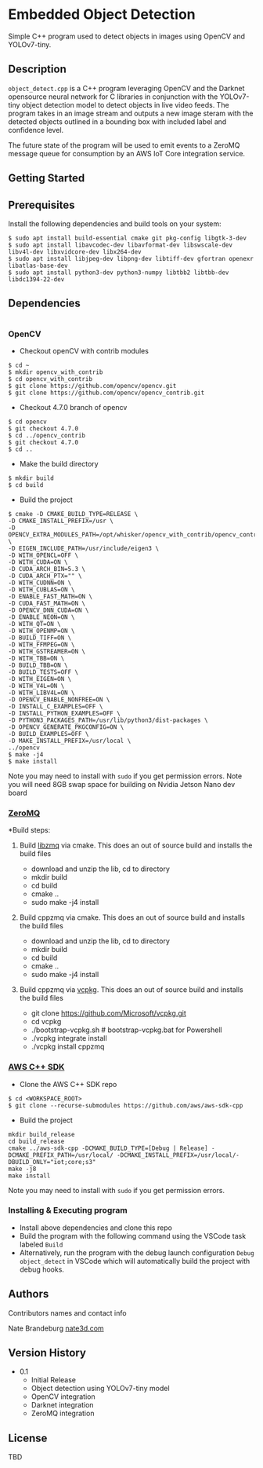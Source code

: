 # Embedded Object Detection

Simple C++ program used to detect objects in images using OpenCV and YOLOv7-tiny.

## Description

`object_detect.cpp` is a C++ program leveraging OpenCV and the Darknet opensource neural network for C libraries in conjunction with the YOLOv7-tiny object detection model to detect objects in live video feeds. The program takes in an image stream and outputs a new image steram with the detected objects outlined in a bounding box with included label and confidence level.

The future state of the program will be used to emit events to a ZeroMQ message queue for consumption by an AWS IoT Core integration service.

## Getting Started

## Prerequisites
Install the following dependencies and build tools on your system:
```
$ sudo apt install build-essential cmake git pkg-config libgtk-3-dev
$ sudo apt install libavcodec-dev libavformat-dev libswscale-dev libv4l-dev libxvidcore-dev libx264-dev
$ sudo apt install libjpeg-dev libpng-dev libtiff-dev gfortran openexr libatlas-base-dev
$ sudo apt install python3-dev python3-numpy libtbb2 libtbb-dev libdc1394-22-dev
```

## Dependencies
#
### OpenCV

* Checkout openCV with contrib modules
```
$ cd ~
$ mkdir opencv_with_contrib
$ cd opencv_with_contrib
$ git clone https://github.com/opencv/opencv.git
$ git clone https://github.com/opencv/opencv_contrib.git
```
* Checkout 4.7.0 branch of opencv
```
$ cd opencv
$ git checkout 4.7.0
$ cd ../opencv_contrib
$ git checkout 4.7.0
$ cd ..
```

* Make the build directory
```
$ mkdir build
$ cd build
```

* Build the project
```
$ cmake -D CMAKE_BUILD_TYPE=RELEASE \
-D CMAKE_INSTALL_PREFIX=/usr \
-D OPENCV_EXTRA_MODULES_PATH=/opt/whisker/opencv_with_contrib/opencv_contrib/modules \
-D EIGEN_INCLUDE_PATH=/usr/include/eigen3 \
-D WITH_OPENCL=OFF \
-D WITH_CUDA=ON \
-D CUDA_ARCH_BIN=5.3 \
-D CUDA_ARCH_PTX="" \
-D WITH_CUDNN=ON \
-D WITH_CUBLAS=ON \
-D ENABLE_FAST_MATH=ON \
-D CUDA_FAST_MATH=ON \
-D OPENCV_DNN_CUDA=ON \
-D ENABLE_NEON=ON \
-D WITH_QT=ON \
-D WITH_OPENMP=ON \
-D BUILD_TIFF=ON \
-D WITH_FFMPEG=ON \
-D WITH_GSTREAMER=ON \
-D WITH_TBB=ON \
-D BUILD_TBB=ON \
-D BUILD_TESTS=OFF \
-D WITH_EIGEN=ON \
-D WITH_V4L=ON \
-D WITH_LIBV4L=ON \
-D OPENCV_ENABLE_NONFREE=ON \
-D INSTALL_C_EXAMPLES=OFF \
-D INSTALL_PYTHON_EXAMPLES=OFF \
-D PYTHON3_PACKAGES_PATH=/usr/lib/python3/dist-packages \
-D OPENCV_GENERATE_PKGCONFIG=ON \
-D BUILD_EXAMPLES=OFF \
-D MAKE_INSTALL_PREFIX=/usr/local \
../opencv
$ make -j4
$ make install
```
Note you may need to install with `sudo` if you get permission errors.
Note you will need 8GB swap space for building on Nvidia Jetson Nano dev board

### [ZeroMQ](https://github.com/zeromq/cppzmq)
*Build steps:
1. Build [libzmq](https://github.com/zeromq/libzmq) via cmake. This does an out of source build and installs the build files
   - download and unzip the lib, cd to directory
   - mkdir build
   - cd build
   - cmake ..
   - sudo make -j4 install

2. Build cppzmq via cmake. This does an out of source build and installs the build files
   - download and unzip the lib, cd to directory
   - mkdir build
   - cd build
   - cmake ..
   - sudo make -j4 install

3. Build cppzmq via [vcpkg](https://github.com/Microsoft/vcpkg/). This does an out of source build and installs the build files
   - git clone https://github.com/Microsoft/vcpkg.git
   - cd vcpkg
   - ./bootstrap-vcpkg.sh # bootstrap-vcpkg.bat for Powershell
   - ./vcpkg integrate install
   - ./vcpkg install cppzmq

### [AWS C++ SDK](https://docs.aws.amazon.com/sdk-for-cpp/v1/developer-guide/setup-linux.html)
* Clone the AWS C++ SDK repo
```
$ cd <WORKSPACE_ROOT>
$ git clone --recurse-submodules https://github.com/aws/aws-sdk-cpp
```
* Build the project
```
mkdir build_release
cd build_release
cmake ../aws-sdk-cpp -DCMAKE_BUILD_TYPE=[Debug | Release] -DCMAKE_PREFIX_PATH=/usr/local/ -DCMAKE_INSTALL_PREFIX=/usr/local/-DBUILD_ONLY="iot;core;s3"
make -j8
make install
```
Note you may need to install with `sudo` if you get permission errors.

### Installing & Executing program

* Install above dependencies and clone this repo
* Build the program with the following command using the VSCode task labeled `Build`
* Alternatively, run the program with the debug launch configuration `Debug object_detect` in VSCode which will automatically build the project with debug hooks.

## Authors

Contributors names and contact info

Nate Brandeburg
[nate3d.com](https://www.nate3d.com/)

## Version History

* 0.1
    * Initial Release
    * Object detection using YOLOv7-tiny model
    * OpenCV integration
    * Darknet integration
    * ZeroMQ integration

## License

TBD
